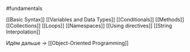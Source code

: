 #fundamentals

[[Basic Syntax]]
[[Variables and Data Types]]
[[Conditionals]]
[[Methods]]
[[Collections]]
[[Loops]]
[[Namespaces]]
[[Using directives]]
[[String Interpolation]]

Идём дальше -> [[Object-Oriented Programming]]
